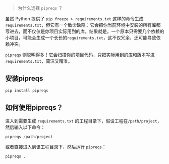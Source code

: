 > 为什么选择 `pipreqs` ？

虽然 Python 提供了 `pip freeze > requirements.txt` 这样的命令生成 `requirements.txt`，但它有一个致命缺陷：它会把你当前环境中安装的所有库都写进去，而不仅仅是你项目实际用到的库。结果就是，一个原本只需要几个依赖的小项目，可能会生成一个长长的`requirements.txt`，这不仅冗余，还可能导致依赖冲突。

`pipreqs` 则聪明得多！它会扫描你的项目代码，只把实际用到的库和版本写进 `requirements.txt`，简洁又精准。


## 安装pipreqs

```python
pip install pipreqs
```


## 如何使用pipreqs？

进入到需要生成 `requirements.txt` 的工程目录下，假设工程在`/path/project`，然后输入以下命令：

```python
pipreqs /path/project
```

或者直接进入到该工程目录下，然后运行 `pipreqs`：

```python
pipreqs .
```